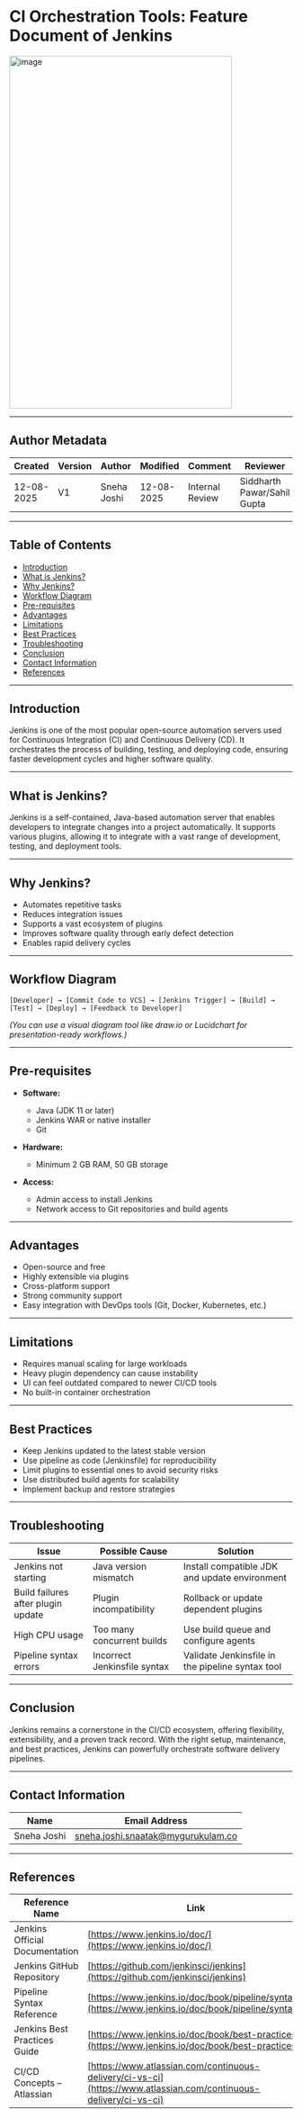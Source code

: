 # **CI Orchestration Tools: Feature Document of Jenkins**
<img width="396" height="627" alt="image" src="https://github.com/user-attachments/assets/1dfbff02-7523-4b5c-94fc-4edf859a9639" />

---

## **Author Metadata**

| Created     | Version | Author        | Modified     | Comment           | Reviewer         |
|-------------|---------|---------------|--------------|-------------------|------------------|
| 12-08-2025  | V1      | Sneha Joshi   | 12-08-2025   | Internal Review   | Siddharth Pawar/Sahil Gupta  |

---


## **Table of Contents**

- [Introduction](#introduction)
- [What is Jenkins?](#what-is-jenkins)
- [Why Jenkins?](#why-jenkins)
- [Workflow Diagram](#4-workflow-diagram)
- [Pre-requisites](#pre-requisites)
- [Advantages](#advantages)
- [Limitations](#limitations)
- [Best Practices](#best-practices)
- [Troubleshooting](#troubleshooting)
- [Conclusion](#conclusion)
- [Contact Information](#contact-information)
- [References](#references)

---


##  Introduction

Jenkins is one of the most popular open-source automation servers used for Continuous Integration (CI) and Continuous Delivery (CD). It orchestrates the process of building, testing, and deploying code, ensuring faster development cycles and higher software quality.

---

##  What is Jenkins?

Jenkins is a self-contained, Java-based automation server that enables developers to integrate changes into a project automatically. It supports various plugins, allowing it to integrate with a vast range of development, testing, and deployment tools.

---

##  Why Jenkins?

* Automates repetitive tasks
* Reduces integration issues
* Supports a vast ecosystem of plugins
* Improves software quality through early defect detection
* Enables rapid delivery cycles

---

##  Workflow Diagram

```
[Developer] → [Commit Code to VCS] → [Jenkins Trigger] → [Build] → [Test] → [Deploy] → [Feedback to Developer]
```

*(You can use a visual diagram tool like draw\.io or Lucidchart for presentation-ready workflows.)*

---

##  Pre-requisites

* **Software:**

  * Java (JDK 11 or later)
  * Jenkins WAR or native installer
  * Git
* **Hardware:**

  * Minimum 2 GB RAM, 50 GB storage
* **Access:**

  * Admin access to install Jenkins
  * Network access to Git repositories and build agents

---

##  Advantages

* Open-source and free
* Highly extensible via plugins
* Cross-platform support
* Strong community support
* Easy integration with DevOps tools (Git, Docker, Kubernetes, etc.)

---

##  Limitations

* Requires manual scaling for large workloads
* Heavy plugin dependency can cause instability
* UI can feel outdated compared to newer CI/CD tools
* No built-in container orchestration

---

##  Best Practices

* Keep Jenkins updated to the latest stable version
* Use pipeline as code (Jenkinsfile) for reproducibility
* Limit plugins to essential ones to avoid security risks
* Use distributed build agents for scalability
* Implement backup and restore strategies

---

##  Troubleshooting

| Issue                              | Possible Cause               | Solution                                         |
| ---------------------------------- | ---------------------------- | ------------------------------------------------ |
| Jenkins not starting               | Java version mismatch        | Install compatible JDK and update environment    |
| Build failures after plugin update | Plugin incompatibility       | Rollback or update dependent plugins             |
| High CPU usage                     | Too many concurrent builds   | Use build queue and configure agents             |
| Pipeline syntax errors             | Incorrect Jenkinsfile syntax | Validate Jenkinsfile in the pipeline syntax tool |

---

##  Conclusion

Jenkins remains a cornerstone in the CI/CD ecosystem, offering flexibility, extensibility, and a proven track record. With the right setup, maintenance, and best practices, Jenkins can powerfully orchestrate software delivery pipelines.

---

##  Contact Information

| Name         | Email Address                                 |
|--------------|-----------------------------------------------|
| Sneha Joshi  | sneha.joshi.snaatak@mygurukulam.co            |

---

##  References

| Reference Name                 | Link                                                                                                             |
| ------------------------------ | ---------------------------------------------------------------------------------------------------------------- |
| Jenkins Official Documentation | [https://www.jenkins.io/doc/](https://www.jenkins.io/doc/)                                                       |
| Jenkins GitHub Repository      | [https://github.com/jenkinsci/jenkins](https://github.com/jenkinsci/jenkins)                                     |
| Pipeline Syntax Reference      | [https://www.jenkins.io/doc/book/pipeline/syntax/](https://www.jenkins.io/doc/book/pipeline/syntax/)             |
| Jenkins Best Practices Guide   | [https://www.jenkins.io/doc/book/best-practices/](https://www.jenkins.io/doc/book/best-practices/)               |
| CI/CD Concepts – Atlassian     | [https://www.atlassian.com/continuous-delivery/ci-vs-ci](https://www.atlassian.com/continuous-delivery/ci-vs-ci) |

